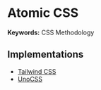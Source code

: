 # Atomic CSS

**Keywords:** CSS Methodology

## Implementations

- [Tailwind CSS](/tailwindcss/README.md)
- [UnoCSS](https://uno.antfu.me)
